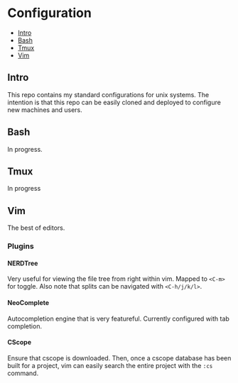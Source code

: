 # Configuration

- [Intro](#intro)
- [Bash](#bash)
- [Tmux](#tmux)
- [Vim](#vim)

## Intro
This repo contains my standard configurations for unix systems. The intention is that this repo can be easily cloned and deployed to configure new machines and users.

## Bash
In progress.

## Tmux
In progress

## Vim
The best of editors.

### Plugins
#### NERDTree
Very useful for viewing the file tree from right within vim. Mapped to `<C-m>` for toggle. Also note that splits can be navigated with `<C-h/j/k/l>`.

#### NeoComplete
Autocompletion engine that is very featureful. Currently configured with tab completion.

#### CScope
Ensure that cscope is downloaded. Then, once a cscope database has been built for a project, vim can easily search the entire project with the `:cs` command.
